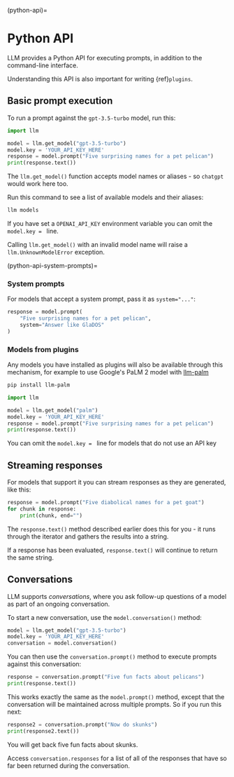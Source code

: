 (python-api)=
# Python API

LLM provides a Python API for executing prompts, in addition to the command-line interface.

Understanding this API is also important for writing {ref}`plugins`.

## Basic prompt execution

To run a prompt against the `gpt-3.5-turbo` model, run this:

```python
import llm

model = llm.get_model("gpt-3.5-turbo")
model.key = 'YOUR_API_KEY_HERE'
response = model.prompt("Five surprising names for a pet pelican")
print(response.text())
```
The `llm.get_model()` function accepts model names or aliases - so `chatgpt` would work here too.

Run this command to see a list of available models and their aliases:

```bash
llm models
```
If you have set a `OPENAI_API_KEY` environment variable you can omit the `model.key = ` line.

Calling `llm.get_model()` with an invalid model name will raise a `llm.UnknownModelError` exception.

(python-api-system-prompts)=

### System prompts

For models that accept a system prompt, pass it as `system="..."`:

```python
response = model.prompt(
    "Five surprising names for a pet pelican",
    system="Answer like GlaDOS"
)
```

### Models from plugins

Any models you have installed as plugins will also be available through this mechanism, for example to use Google's PaLM 2 model with [llm-palm](https://github.com/simonw/llm-palm)

```bash
pip install llm-palm
```
```python
import llm

model = llm.get_model("palm")
model.key = 'YOUR_API_KEY_HERE'
response = model.prompt("Five surprising names for a pet pelican")
print(response.text())
```
You can omit the `model.key = ` line for models that do not use an API key

## Streaming responses

For models that support it you can stream responses as they are generated, like this:

```python
response = model.prompt("Five diabolical names for a pet goat")
for chunk in response:
    print(chunk, end="")
```
The `response.text()` method described earlier does this for you - it runs through the iterator and gathers the results into a string.

If a response has been evaluated, `response.text()` will continue to return the same string.

## Conversations

LLM supports *conversations*, where you ask follow-up questions of a model as part of an ongoing conversation.

To start a new conversation, use the `model.conversation()` method:

```python
model = llm.get_model("gpt-3.5-turbo")
model.key = 'YOUR_API_KEY_HERE'
conversation = model.conversation()
```
You can then use the `conversation.prompt()` method to execute prompts against this conversation:

```python
response = conversation.prompt("Five fun facts about pelicans")
print(response.text())
```
This works exactly the same as the `model.prompt()` method, except that the conversation will be maintained across multiple prompts. So if you run this next:
```python
response2 = conversation.prompt("Now do skunks")
print(response2.text())
```
You will get back five fun facts about skunks.

Access `conversation.responses` for a list of all of the responses that have so far been returned during the conversation.
